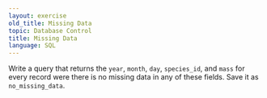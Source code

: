 ```yaml
---
layout: exercise
old_title: Missing Data
topic: Database Control
title: Missing Data
language: SQL
---
```


Write a query that returns the `year`, `month`, `day`, `species_id`, and `mass` for
every record were there is no missing data in any of these fields. Save
it as `no_missing_data`.

